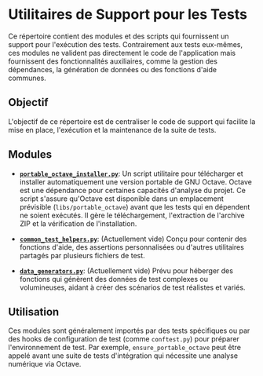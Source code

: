 # Utilitaires de Support pour les Tests

Ce répertoire contient des modules et des scripts qui fournissent un support pour l'exécution des tests. Contrairement aux tests eux-mêmes, ces modules ne valident pas directement le code de l'application mais fournissent des fonctionnalités auxiliaires, comme la gestion des dépendances, la génération de données ou des fonctions d'aide communes.

## Objectif

L'objectif de ce répertoire est de centraliser le code de support qui facilite la mise en place, l'exécution et la maintenance de la suite de tests.

## Modules

- **[`portable_octave_installer.py`](portable_octave_installer.py:1)**: Un script utilitaire pour télécharger et installer automatiquement une version portable de GNU Octave. Octave est une dépendance pour certaines capacités d'analyse du projet. Ce script s'assure qu'Octave est disponible dans un emplacement prévisible (`libs/portable_octave`) avant que les tests qui en dépendent ne soient exécutés. Il gère le téléchargement, l'extraction de l'archive ZIP et la vérification de l'installation.

- **[`common_test_helpers.py`](common_test_helpers.py:1)**: (Actuellement vide) Conçu pour contenir des fonctions d'aide, des assertions personnalisées ou d'autres utilitaires partagés par plusieurs fichiers de test.

- **[`data_generators.py`](data_generators.py:1)**: (Actuellement vide) Prévu pour héberger des fonctions qui génèrent des données de test complexes ou volumineuses, aidant à créer des scénarios de test réalistes et variés.

## Utilisation

Ces modules sont généralement importés par des tests spécifiques ou par des hooks de configuration de test (comme `conftest.py`) pour préparer l'environnement de test. Par exemple, `ensure_portable_octave` peut être appelé avant une suite de tests d'intégration qui nécessite une analyse numérique via Octave.
